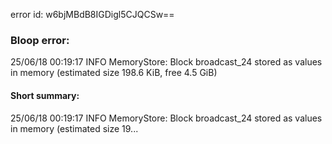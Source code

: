 error id: w6bjMBdB8IGDigl5CJQCSw==
### Bloop error:

25/06/18 00:19:17 INFO MemoryStore: Block broadcast_24 stored as values in memory (estimated size 198.6 KiB, free 4.5 GiB)
#### Short summary: 

25/06/18 00:19:17 INFO MemoryStore: Block broadcast_24 stored as values in memory (estimated size 19...